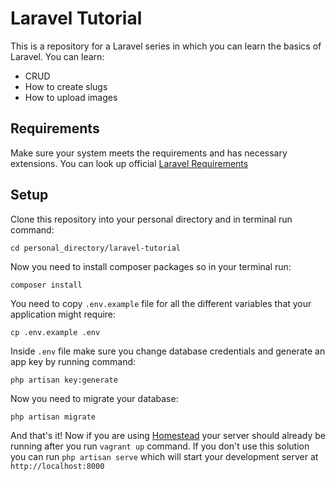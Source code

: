 # Laravel Tutorial

This is a repository for a Laravel series in which you can learn the basics of Laravel. You can learn:
* CRUD
* How to create slugs
* How to upload images

## Requirements
Make sure your system meets the requirements and has necessary extensions. You can look up official [Laravel Requirements](https://laravel.com/docs/master/installation#server-requirements)

## Setup
Clone this repository into your personal directory and in terminal run command:

`cd personal_directory/laravel-tutorial`

Now you need to install composer packages so in your terminal run:

`composer install`

You need to copy `.env.example` file for all the different variables that your application might require:

`cp .env.example .env`

Inside `.env` file make sure you change database credentials and generate an app key by running command:

`php artisan key:generate`

Now you need to migrate your database:

`php artisan migrate`

And that's it! Now if you are using [Homestead](https://laravel.com/docs/master/homestead) your server should already be running after you run `vagrant up` command. If you don't use this solution you can run `php artisan serve` which will start your development server at `http://localhost:8000`
